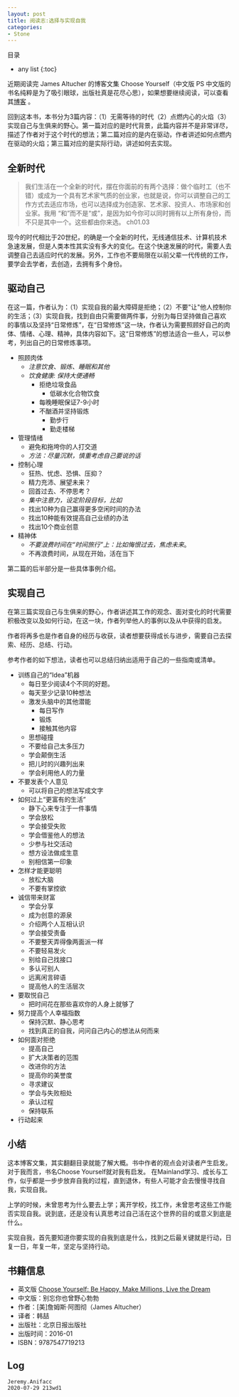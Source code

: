 ```yaml
---
layout: post
title: 阅读志:选择与实现自我
categories:
- Stone
---
```

目录  
* any list
{:toc}

近期阅读完 James Altucher 的博客文集 Choose Yourself（中文版 PS 中文版的书名纯粹是为了吸引眼球，出版社真是花尽心思），如果想要继续阅读，可以查看其[博客](https://jamesaltucher.com/archive/) 。

回到这本书，本书分为3篇内容：（1）无需等待的时代（2）点燃内心的火焰（3）实现自己与生俱来的野心。第一篇对应的是时代背景，此篇内容并不是非常详尽，描述了作者对于这个时代的想法；第二篇对应的是内在驱动，作者讲述如何点燃内在驱动的火焰；第三篇对应的是实际行动，讲述如何去实现。


## 全新时代

> 我们生活在一个全新的时代，摆在你面前的有两个选择：做个临时工（也不错）或成为一个具有艺术家气质的创业家，也就是说，你可以调整自己的工作方式去适应市场，也可以选择成为创造家、艺术家、投资人、市场家和创业家。我用 “和”而不是“或”，是因为如今你可以同时拥有以上所有身份，而不只是其中一个。这些都由你来选。 ch01.03

现今的时代相比于20世纪，的确是一个全新的时代，无线通信技术、计算机技术急速发展，但是人类本性其实没有多大的变化。在这个快速发展的时代，需要人去调整自己去适应时代的发展。另外，工作也不要局限在以前父辈一代传统的工作，要学会去学者，去创造，去拥有多个身份。

## 驱动自己

在这一篇，作者认为：（1）实现自我的最大障碍是拒绝；（2）不要"让"他人控制你的生活；（3）实现自我，找到自由只需要做两件事，分别为每日坚持做自己喜欢的事情以及坚持“日常修炼”，在“日常修炼”这一块，作者认为需要照顾好自己的肉体、情绪、心理、精神，具体内容如下。这“日常修炼”的想法适合一些人，可以参考，列出自己的日常修炼事项。

- 照顾肉体
    - *注意饮食、锻炼、睡眠和其他*
    - *饮食健康: 保持大便通畅*
        - 拒绝垃圾食品
            - 低碳水化合物饮食 
        - 每晚睡眠保证7-9小时
        - 不酗酒并坚持锻炼
            - 勤步行
            - 勤走楼梯
- 管理情绪
    - 避免和拖垮你的人打交道
    - *方法：尽量沉默，慎重考虑自己要说的话*
- 控制心理
    - 狂热、忧虑、恐惧、压抑？
    - 精力充沛、展望未来？
    - 回首过去、不停思考？
    - *集中注意力，设定阶段目标，比如*
    - 找出10种为自己赢得更多空闲时间的办法
    - 找出10种能有效提高自己业绩的办法
    - 找出10个商业创意
- 精神体
    - *不要浪费时间在“时间旅行”上：比如悔恨过去，焦虑未来*。
    - 不再浪费时间，从现在开始，活在当下

第二篇的后半部分是一些具体事例介绍。

## 实现自己

在第三篇实现自己与生俱来的野心，作者讲述其工作的观念、面对变化的时代需要积极改变以及如何行动，在这一块，作者列举他人的事例以及从中获得的启发。

作者将再多也是作者自身的经历与收获，读者想要获得成长与进步，需要自己去探索、经历、总结、行动。

参考作者的如下想法，读者也可以总结归纳出适用于自己的一些指南或清单。

- 训练自己的“Idea”机器
	- 每日至少阅读4个不同的好题。
	- 每天至少记录10种想法
	- 激发头脑中的其他潜能
	    - 每日写作
	    - 锻炼
	    - 接触其他内容
	- 思想碰撞
	- 不要给自己太多压力
	- 学会颠倒生活
	- 把儿时的兴趣列出来
	- 学会利用他人的力量
- 不要发表个人意见
	- 可以将自己的想法写成文字
- 如何过上“更富有的生活”
	- 静下心来专注于一件事情
	- 学会放松
	- 学会接受失败
	- 学会借鉴他人的想法
	- 少参与社交活动
	- 想方设法做成生意
	- 别相信第一印象
- 怎样才能更聪明
	- 放松大脑
	- 不要有掌控欲
- 诚信带来财富
	- 学会分享
	- 成为创意的源泉
	- 介绍两个人互相认识
	- 学会接受责备
	- 不要整天弄得像两面派一样
	- 不要轻易发火
	- 别给自己找接口
	- 多认可别人
	- 远离闲言碎语
	- 提高他人的生活层次
- 要取悦自己
	- 把时间花在那些喜欢你的人身上就够了
- 努力提高个人幸福指数
	- 保持沉默、静心思考
	- 找到真正的自我，问问自己内心的想法从何而来
- 如何面对拒绝
	- 提高自己
	- 扩大决策者的范围
	- 改进你的方法
	- 提高你的美誉度
	- 寻求建议
	- 学会与失败相处
	- 承认过程
	- 保持联系
- 行动起来

## 小结

这本博客文集，其实翻翻目录就能了解大概。书中作者的观点会对读者产生启发。对于我而言，书名Choose Yourself就对我有启发。 在Mainland学习、成长与工作，似乎都是一步步放弃自我的过程，直到退休，有些人可能才会去慢慢寻找自我，实现自我。

上学的时候，未曾思考为什么要去上学；离开学校，找工作，未曾思考这些工作能否实现自我。说到底，还是没有认真思考过自己活在这个世界的目的或意义到底是什么。

实现自我，首先要知道你要实现的自我到底是什么，找到之后最关键就是行动，日复一日，年复一年，坚定与坚持行动。

## 书籍信息

- 英文版 [Choose Yourself: Be Happy, Make Millions, Live the Dream](https://www.goodreads.com/book/show/17977529-choose-yourself?from_search=true&from_srp=true&qid=Iog4jlKwo1&rank=1)
- 中文版：别忘你也曾野心勃勃
- 作者：[美]詹姆斯·阿图彻（James Altucher）
- 译者：韩喆
- 出版社：北京日报出版社
- 出版时间：2016-01
- ISBN：9787547719213

## Log

```
Jeremy.Anifacc
2020-07-29 213wd1
```